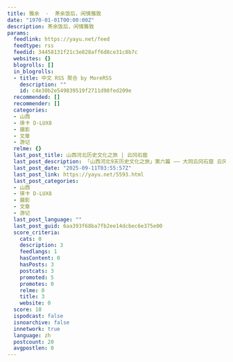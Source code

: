 ```yaml
---
title: 雅余  ·  茶余饭后，闲情雅致
date: "1970-01-01T00:00:00Z"
description: 茶余饭后，闲情雅致
params:
  feedlink: https://yayu.net/feed
  feedtype: rss
  feedid: 34458131f21c3e828aff6d8ce31c8b7c
  websites: {}
  blogrolls: []
  in_blogrolls:
  - title: 中文 RSS 聚合 by MoreRSS
    description: ""
    id: c4e30b2e549839519f2711d98fed209e
  recommended: []
  recommender: []
  categories:
  - 山西
  - 徕卡 D-LUX8
  - 摄影
  - 文章
  - 游记
  relme: {}
  last_post_title: 山西河北历史文化之旅 | 云冈石窟
  last_post_description: 「山西河北9天历史文化之旅」第六篇 —— 大同云冈石窟 云冈石窟(Yungang Grottoes)，原名灵岩 […]
  last_post_date: "2025-09-11T03:55:57Z"
  last_post_link: https://yayu.net/5593.html
  last_post_categories:
  - 山西
  - 徕卡 D-LUX8
  - 摄影
  - 文章
  - 游记
  last_post_language: ""
  last_post_guid: 6aa393f68ba7fb2ee14dcbec6e375e00
  score_criteria:
    cats: 0
    description: 3
    feedlangs: 1
    hasContent: 0
    hasPosts: 3
    postcats: 3
    promoted: 5
    promotes: 0
    relme: 0
    title: 3
    website: 0
  score: 18
  ispodcast: false
  isnoarchive: false
  innetwork: true
  language: zh
  postcount: 20
  avgpostlen: 0
---
```

